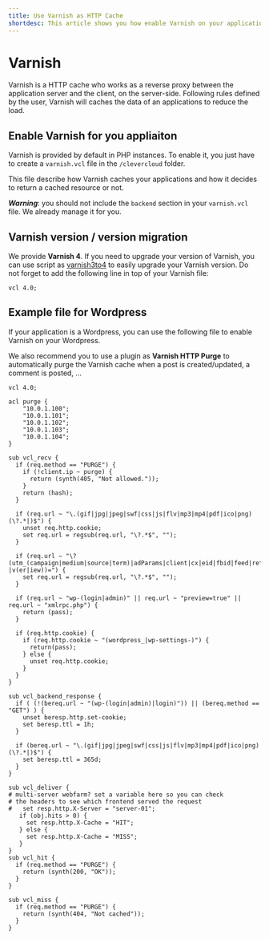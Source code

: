 ```yaml
---
title: Use Varnish as HTTP Cache
shortdesc: This article shows you how enable Varnish on your application.
---
```


# Varnish

Varnish is a HTTP cache who works as a reverse proxy between the application server and the client, on the server-side.
Following rules defined by the user, Varnish will caches the data of an applications to reduce the load.

## Enable Varnish for you appliaiton

Varnish is provided by default in PHP instances. To enable it, you just have to create a `varnish.vcl` file
in the `/clevercloud` folder.

This file describe how Varnish caches your applications and how it decides to return a cached resource or not.

***Warning***: you should not include the `backend` section in your `varnish.vcl` file. We already manage it for you.

## Varnish version / version migration

We provide **Varnish 4**. If you need to upgrade your version of Varnish, you can use script as
[varnish3to4](https://github.com/fgsch/varnish3to4) to easily upgrade your Varnish version. Do not forget to add the
following line in top of your Varnish file:

`vcl 4.0;`

## Example file for Wordpress

If your application is a Wordpress, you can use the following file to enable Varnish on your Wordpress.

We also recommend you to use a plugin as **Varnish HTTP Purge** to automatically purge the Varnish cache when a post is
created/updated, a comment is posted, ...

```
vcl 4.0;

acl purge {
    "10.0.1.100";
    "10.0.1.101";
    "10.0.1.102";
    "10.0.1.103";
    "10.0.1.104";
}

sub vcl_recv {
  if (req.method == "PURGE") {
    if (!client.ip ~ purge) {
      return (synth(405, "Not allowed."));
    }
    return (hash);
  }
 
  if (req.url ~ "\.(gif|jpg|jpeg|swf|css|js|flv|mp3|mp4|pdf|ico|png)(\?.*|)$") {
    unset req.http.cookie;
    set req.url = regsub(req.url, "\?.*$", "");
  }

  if (req.url ~ "\?(utm_(campaign|medium|source|term)|adParams|client|cx|eid|fbid|feed|ref(id|src)?|v(er|iew))=") {
    set req.url = regsub(req.url, "\?.*$", "");
  }

  if (req.url ~ "wp-(login|admin)" || req.url ~ "preview=true" || req.url ~ "xmlrpc.php") {
    return (pass);
  }

  if (req.http.cookie) {
    if (req.http.cookie ~ "(wordpress_|wp-settings-)") {
      return(pass);
    } else {
      unset req.http.cookie;
    }
  }
}

sub vcl_backend_response {
  if ( (!(bereq.url ~ "(wp-(login|admin)|login)")) || (bereq.method == "GET") ) {
    unset beresp.http.set-cookie;
    set beresp.ttl = 1h;
  }

  if (bereq.url ~ "\.(gif|jpg|jpeg|swf|css|js|flv|mp3|mp4|pdf|ico|png)(\?.*|)$") {
    set beresp.ttl = 365d;
  }
}

sub vcl_deliver {
# multi-server webfarm? set a variable here so you can check
# the headers to see which frontend served the request
#   set resp.http.X-Server = "server-01";
   if (obj.hits > 0) {
     set resp.http.X-Cache = "HIT";
   } else {
     set resp.http.X-Cache = "MISS";
   }
}
sub vcl_hit {
  if (req.method == "PURGE") {
    return (synth(200, "OK"));
  }
}

sub vcl_miss {
  if (req.method == "PURGE") {
    return (synth(404, "Not cached"));
  }
}
```
